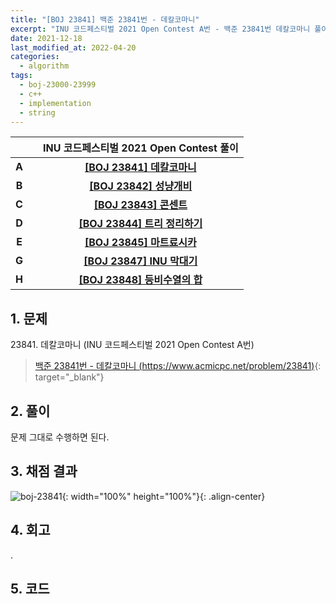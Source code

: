 ```yaml
---
title: "[BOJ 23841] 백준 23841번 - 데칼코마니"
excerpt: "INU 코드페스티벌 2021 Open Contest A번 - 백준 23841번 데칼코마니 풀이"
date: 2021-12-18
last_modified_at: 2022-04-20
categories:
  - algorithm
tags:
  - boj-23000-23999
  - c++
  - implementation
  - string
---
```


|||INU 코드페스티벌 2021 Open Contest 풀이|
|:---:|:---:|:---:|
|**A**||**[[BOJ 23841] 데칼코마니](https://burningfalls.github.io/algorithm/boj-23841/)**|
|**B**||**[[BOJ 23842] 성냥개비](https://burningfalls.github.io/algorithm/boj-23842/)**|
|**C**||**[[BOJ 23843] 콘센트](https://burningfalls.github.io/algorithm/boj-23843/)**|
|**D**||**[[BOJ 23844] 트리 정리하기](https://burningfalls.github.io/algorithm/boj-23844/)**|
|**E**||**[[BOJ 23845] 마트료시카](https://burningfalls.github.io/algorithm/boj-23845/)**|
|**G**||**[[BOJ 23847] INU 막대기](https://burningfalls.github.io/algorithm/boj-23847/)**|
|**H**||**[[BOJ 23848] 등비수열의 합](https://burningfalls.github.io/algorithm/boj-23848/)**|

## 1. 문제
$23841$. 데칼코마니 (INU 코드페스티벌 2021 Open Contest A번)

> [백준 23841번 - 데칼코마니 (https://www.acmicpc.net/problem/23841)](https://www.acmicpc.net/problem/23841){: target="_blank"}

## 2. 풀이

문제 그대로 수행하면 된다.

## 3. 채점 결과

![boj-23841](https://user-images.githubusercontent.com/30232837/160956283-4e880e8e-d30a-4acb-9694-a011e402a1bf.png "boj-23841"){: width="100%" height="100%"}{: .align-center}

## 4. 회고

.

## 5. 코드

<script src="https://gist.github.com/BurningFalls/8a108b2169931ad292bb0d986249c639.js"></script>
